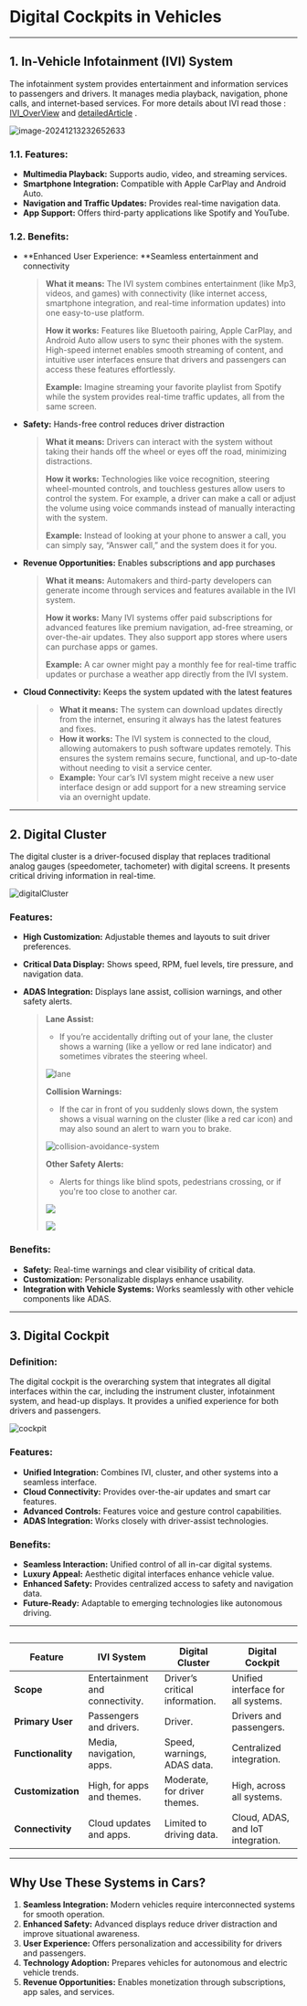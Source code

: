 # Digital Cockpits in Vehicles

---

## 1. **In-Vehicle Infotainment (IVI) System**

The infotainment system provides entertainment and information services to passengers and drivers. It manages media playback, navigation, phone calls, and internet-based services. For more details about IVI read those : [IVI_OverView](https://www.monolithicpower.com/en/learning/mpscholar/automotive-electronics/in-vehicle-infotainment-and-connectivity/overview-of-ivi-systems?srsltid=AfmBOoqcA-R_-tGFp-1BK_qEYQsMEKRS1kpgFyUXWkvVGroRTv63G9mV) and [detailedArticle](https://www.einfochips.com/blog/everything-you-need-to-know-about-in-vehicle-infotainment-system/) .

![image-20241213232652633](README.assets/image-20241213232652633.png)

### 1.1. Features:
- **Multimedia Playback:** Supports audio, video, and streaming services.
- **Smartphone Integration:** Compatible with Apple CarPlay and Android Auto.
- **Navigation and Traffic Updates:** Provides real-time navigation data.
- **App Support:** Offers third-party applications like Spotify and YouTube.

### 1.2. Benefits:
- **Enhanced User Experience: **Seamless entertainment and connectivity

  >**What it means:** The IVI system combines entertainment (like Mp3, videos, and games) with connectivity (like internet access, smartphone integration, and real-time information updates) into one easy-to-use platform.
  >
  >**How it works:** Features like Bluetooth pairing, Apple CarPlay, and Android Auto allow users to sync their phones with the system. High-speed internet enables smooth streaming of content, and intuitive user interfaces ensure that drivers and passengers can access these features effortlessly.
  >
  >**Example:** Imagine streaming your favorite playlist from Spotify while the system provides real-time traffic updates, all from the same screen.

- **Safety:** Hands-free control reduces driver distraction

  >**What it means:** Drivers can interact with the system without taking their hands off the wheel or eyes off the road, minimizing distractions.
  >
  >**How it works:** Technologies like voice recognition, steering wheel-mounted controls, and touchless gestures allow users to control the system. For example, a driver can make a call or adjust the volume using voice commands instead of manually interacting with the system.
  >
  >**Example:** Instead of looking at your phone to answer a call, you can simply say, “Answer call,” and the system does it for you.

- **Revenue Opportunities:** Enables subscriptions and app purchases

  >**What it means:** Automakers and third-party developers can generate income through services and features available in the IVI system.
  >
  >**How it works:** Many IVI systems offer paid subscriptions for advanced features like premium navigation, ad-free streaming, or over-the-air updates. They also support app stores where users can purchase apps or games.
  >
  >**Example:** A car owner might pay a monthly fee for real-time traffic updates or purchase a weather app directly from the IVI system.

- **Cloud Connectivity:** Keeps the system updated with the latest features

  >- **What it means:** The system can download updates directly from the internet, ensuring it always has the latest features and fixes.
  >- **How it works:** The IVI system is connected to the cloud, allowing automakers to push software updates remotely. This ensures the system remains secure, functional, and up-to-date without needing to visit a service center.
  >- **Example:** Your car’s IVI system might receive a new user interface design or add support for a new streaming service via an overnight update.

---

## 2. **Digital Cluster**

The digital cluster is a driver-focused display that replaces traditional analog gauges (speedometer, tachometer) with digital screens. It presents critical driving information in real-time.

![digitalCluster](README.assets/digitalCluster.jpg)

###  Features:
- **High Customization:** Adjustable themes and layouts to suit driver preferences.

- **Critical Data Display:** Shows speed, RPM, fuel levels, tire pressure, and navigation data.

- **ADAS Integration:** Displays lane assist, collision warnings, and other safety alerts.

  >**Lane Assist:**
  >
  >- If you’re accidentally drifting out of your lane, the cluster shows a warning (like a yellow or red lane indicator) and sometimes vibrates the steering wheel.
  >
  >  ![lane](README.assets/lane-keep-image(3046x1524-crop).jpg)
  >
  >**Collision Warnings:**
  >
  >- If the car in front of you suddenly slows down, the system shows a visual warning on the cluster (like a red car icon) and may also sound an alert to warn you to brake.
  >
  >  ![collision-avoidance-system](README.assets/Tesla-Autopilot-human-collision-warning-indicator-2-1280x720.jpg)
  >
  >**Other Safety Alerts:**
  >
  >- Alerts for things like blind spots, pedestrians crossing, or if you're too close to another car.
  >
  >  ![](README.assets/car_blind_spots.jpg)
  >
  >![](README.assets/blindSpots.jpg)

### Benefits:
- **Safety:** Real-time warnings and clear visibility of critical data.
- **Customization:** Personalizable displays enhance usability.
- **Integration with Vehicle Systems:** Works seamlessly with other vehicle components like ADAS.

---

## 3. **Digital Cockpit**

### Definition:
The digital cockpit is the overarching system that integrates all digital interfaces within the car, including the instrument cluster, infotainment system, and head-up displays. It provides a unified experience for both drivers and passengers.

![cockpit](README.assets/cockpit.jpeg)

###  Features:
- **Unified Integration:** Combines IVI, cluster, and other systems into a seamless interface.
- **Cloud Connectivity:** Provides over-the-air updates and smart car features.
- **Advanced Controls:** Features voice and gesture control capabilities.
- **ADAS Integration:** Works closely with driver-assist technologies.

### Benefits:
- **Seamless Interaction:** Unified control of all in-car digital systems.
- **Luxury Appeal:** Aesthetic digital interfaces enhance vehicle value.
- **Enhanced Safety:** Provides centralized access to safety and navigation data.
- **Future-Ready:** Adaptable to emerging technologies like autonomous driving.

---

## 

| Feature           | IVI System                      | Digital Cluster                | Digital Cockpit                    |
| ----------------- | ------------------------------- | ------------------------------ | ---------------------------------- |
| **Scope**         | Entertainment and connectivity. | Driver’s critical information. | Unified interface for all systems. |
| **Primary User**  | Passengers and drivers.         | Driver.                        | Drivers and passengers.            |
| **Functionality** | Media, navigation, apps.        | Speed, warnings, ADAS data.    | Centralized integration.           |
| **Customization** | High, for apps and themes.      | Moderate, for driver themes.   | High, across all systems.          |
| **Connectivity**  | Cloud updates and apps.         | Limited to driving data.       | Cloud, ADAS, and IoT integration.  |

---

## Why Use These Systems in Cars?

1. **Seamless Integration:** Modern vehicles require interconnected systems for smooth operation.
2. **Enhanced Safety:** Advanced displays reduce driver distraction and improve situational awareness.
3. **User Experience:** Offers personalization and accessibility for drivers and passengers.
4. **Technology Adoption:** Prepares vehicles for autonomous and electric vehicle trends.
5. **Revenue Opportunities:** Enables monetization through subscriptions, app sales, and services.

